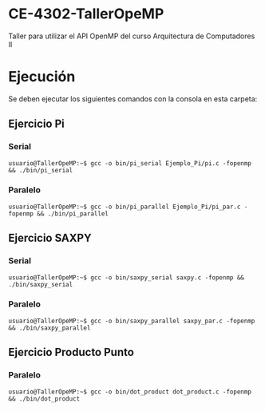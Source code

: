 # CE-4302-TallerOpeMP

Taller para utilizar el API OpenMP del curso Arquitectura de Computadores II

# Ejecución
Se deben ejecutar los siguientes comandos con la consola en esta carpeta:

## Ejercicio Pi

### Serial
```console
usuario@TallerOpeMP:~$ gcc -o bin/pi_serial Ejemplo_Pi/pi.c -fopenmp && ./bin/pi_serial
```

### Paralelo
```console
usuario@TallerOpeMP:~$ gcc -o bin/pi_parallel Ejemplo_Pi/pi_par.c -fopenmp && ./bin/pi_parallel
```
## Ejercicio SAXPY

### Serial
```console
usuario@TallerOpeMP:~$ gcc -o bin/saxpy_serial saxpy.c -fopenmp && ./bin/saxpy_serial 
```

### Paralelo
```console
usuario@TallerOpeMP:~$ gcc -o bin/saxpy_parallel saxpy_par.c -fopenmp && ./bin/saxpy_parallel
```

## Ejercicio Producto Punto

### Paralelo
```console
usuario@TallerOpeMP:~$ gcc -o bin/dot_product dot_product.c -fopenmp && ./bin/dot_product

```
